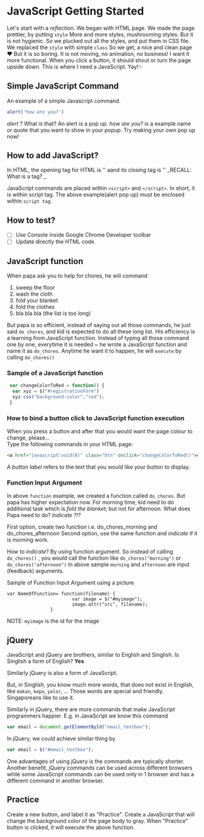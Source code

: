 # JavaScript Getting Started

Let's start with a _reflection_.
We began with HTML page.
We made the page prettier, by putting `style`
More and more styles, mushrooming styles.
But it is not hygienic. So we plucked out all the styles, and put them in CSS file.
We replaced the `style` with simple `class`
So we get, a nice and clean page :heart:
But it is so boring. It is not moving, no animation, no business!
I want it more functional. When you click a button, it should shout or turn the page upside down.
This is where I need a JavaScript. Yay!:sparkles:



## Simple JavaScript Command
An example of a simple Javascript command.

```javascript
alert('how are you?')
```

_alert ?_ What is that? An alert is a pop up. _how are you?_ is a example name or quote that you want to show in your popup.
Try making your own pop up now!

## How to add JavaScript?
In HTML, the opening tag for HTML is '<html>' aand its closing tag is '</html>'
_RECALL: What is a tag? _

JavaScript commands are placed within `<script>` and `</script>`. In short, it is within script tag.
The above example(alert pop up) must be enclosed within `script tag`. 

## How to test?
- [ ] Use Console inside Google Chrome Developer toolbar
- [ ] Update directly the HTML code

## JavaScript function
When papa ask you to help for chores, he will command

1. sweep the floor
2. wash the cloth
3. fold your blanket
4. fold the clothes
5. bla bla bla (the list is too long)

But papa is so efficient, instead of saying out all those commands, he just said `do chores`, and kid is expected to do all these long list.
His efficiency is a learning from JavaScript function. Instead of typing all those command one by one, everytime it is needed ~ he wrote a JavaScript function and name it as `do_chores`. Anytime he want it to happen, he will `execute` by calling `do_chores()` 

### Sample of a JavaScript function 
``` javascript
 var changeColorToRed = function() {
  var xyz = $("#registrationForm")
  xyz.css("background-color","red");
 } 
```

### How to bind a button click to JavaScript function execution
When you press a button and after that you would want the page colour to change, please...  
 Type the following commands in your HTML page:
 
 ```html
 <a href="javascript:void(0)" class="btn" onclick="changeColorToRed()">A button label</a> 
 
 ```
 
 _A button label_ refers to the text that you would like your button to display. 

### Function Input Argument
In above `function` example, we created a function called `do_chores`.
But papa has higher expectation now. For morning time, kid need to do additional task which is _fold the blanket_; but not for afternoon.
What does Papa need to do?
_Indicate ?!?_

First option, create two function i.e. do_chores_morning and do_chores_afternoon
Second option, use the same function and _indicate_ if it is morning work.

How to _indicate_? By using function argument.
So instead of calling `do_chores()` , you would call the function like `do_chores("morning")` or `do_chores("afternoon")`
In above sample `morning` and `afternoon` are input (feedback) arguments.

Sample of Function Input Argument using a picture
```
var NameOfFunction= function(filename) {
                        var image = $("#myimage");
                        image.attr("src", filename);
                }
```
NOTE: `myimage` is the id for the image
## jQuery
JavaScript and jQuery are brothers, similar to English and Singlish.
Is Singlish a form of English?
__Yes__

Similarly jQuery is also a form of JavaScript.

But, in Singlish, you know much more words, that does not exist in English, like `makan`, `kepo`, `yalor`, ... Those words are special and friendly. Singaporeans like to use it.

Similarly in jQuery, there are more commands that make JavaScript programmers happier.
E.g. in JavaScript we know this command
``` javascript
var email = document.getElementById("email_textbox");
```
In jQuery, we could achieve similar thing by
``` javascript
var email = $("#email_textbox");
```

One advantages of using jQuery is the commands are typically shorter. Another benefit, jQuery commands can be used across different browsers while some JavaScript commands can be used only in 1 browser and has a different command in another browser.

## Practice
Create a new button, and label it as "Practice".
Create a JavaScript that will change the background color of the page body to gray.
When "Practice" button is clicked, it will execute the above function.



